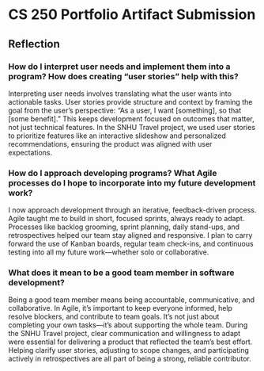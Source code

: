 # CS 250 Portfolio Artifact Submission

## Reflection

### How do I interpret user needs and implement them into a program? How does creating “user stories” help with this?

Interpreting user needs involves translating what the user wants into actionable tasks. User stories provide structure and context by framing the goal from the user’s perspective: “As a user, I want [something], so that [some benefit].” This keeps development focused on outcomes that matter, not just technical features. In the SNHU Travel project, we used user stories to prioritize features like an interactive slideshow and personalized recommendations, ensuring the product was aligned with user expectations.

### How do I approach developing programs? What Agile processes do I hope to incorporate into my future development work?

I now approach development through an iterative, feedback-driven process. Agile taught me to build in short, focused sprints, always ready to adapt. Processes like backlog grooming, sprint planning, daily stand-ups, and retrospectives helped our team stay aligned and responsive. I plan to carry forward the use of Kanban boards, regular team check-ins, and continuous testing into all my future work—whether solo or collaborative.

### What does it mean to be a good team member in software development?

Being a good team member means being accountable, communicative, and collaborative. In Agile, it’s important to keep everyone informed, help resolve blockers, and contribute to team goals. It’s not just about completing your own tasks—it’s about supporting the whole team. During the SNHU Travel project, clear communication and willingness to adapt were essential for delivering a product that reflected the team’s best effort. Helping clarify user stories, adjusting to scope changes, and participating actively in retrospectives are all part of being a strong, reliable contributor.
